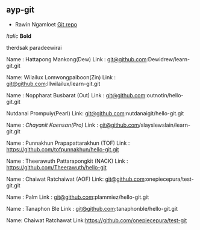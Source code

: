 ## ayp-git

* Rawin Ngamloet [Git repo](https://github.com/daftyw/ayp-git)

_Italic_
**Bold**

therdsak paradeewirai

Name : Hattapong Mankong(Dew)
Link : git@github.com:Dewidrew/learn-git.git

Name: Wilailux Lomwongpaiboon(Zin)
Link : git@github.com:lllwilailux/learn-git.git

Name : Noppharat Busbarat (Out)
Link : git@github.com:outnotin/hello-git.git

Nutdanai Prompuiy(Pearl)
Link: git@github.com:nutdanaigit/hello-git.git

Name : *Chayanit Kaensan(Pro)*
Link : git@github.com/slayslewslain/learn-git.git

Name : Punnakhun Prapapattarakhun (TOF)
Link : https://github.com/tofpunnakhun/hello-git.git

Name : Theerawuth Pattarapongkit (NACK)
Link : https://github.com/Theerawuth/hello-git

Name : Chaiwat Ratchaiwat (AOF)
Link: git@github.com:onepiecepura/test-git.git

Name : Palm
Link : git@github.com:plammiez/hello-git.git

Name : Tanaphon Ble
Link : git@github.com:tanaphonble/hello-git.git

Name: Chaiwat Ratchawat
Link:https://github.com/onepiecepura/test-git